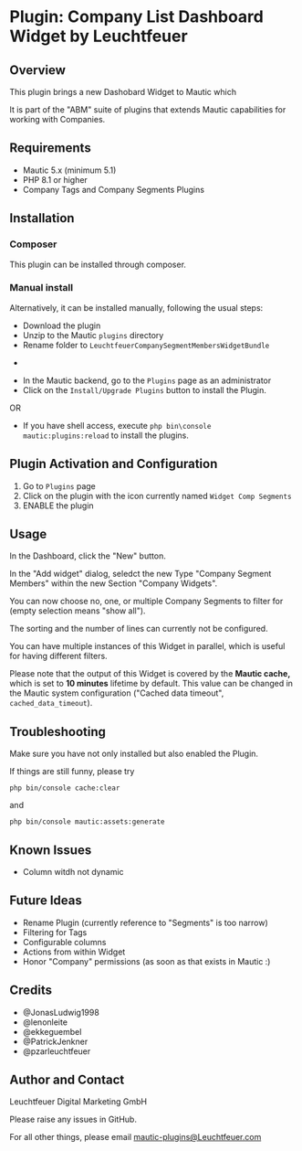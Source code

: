 # Plugin: Company List Dashboard Widget by Leuchtfeuer



## Overview

This plugin brings a new Dashobard Widget to Mautic which 

It is part of the "ABM" suite of plugins that extends Mautic capabilities for working with Companies.

## Requirements
- Mautic 5.x (minimum 5.1)
- PHP 8.1 or higher
- Company Tags and Company Segments Plugins

## Installation
### Composer
This plugin can be installed through composer.

### Manual install
Alternatively, it can be installed manually, following the usual steps:

* Download the plugin
* Unzip to the Mautic `plugins` directory
* Rename folder to `LeuchtfeuerCompanySegmentMembersWidgetBundle` 

-
* In the Mautic backend, go to the `Plugins` page as an administrator
* Click on the `Install/Upgrade Plugins` button to install the Plugin.

OR

* If you have shell access, execute `php bin\console mautic:plugins:reload` to install the plugins.

## Plugin Activation and Configuration
1. Go to `Plugins` page
2. Click on the plugin with the icon currently named `Widget Comp Segments`
3. ENABLE the plugin

## Usage
In the Dashboard, click the "New" button.

In the "Add widget" dialog, seledct the new Type "Company Segment Members" within the new Section "Company Widgets".

You can now choose no, one, or multiple Company Segments to filter for (empty selection means "show all").

The sorting and the number of lines can currently not be configured.

You can have multiple instances of this Widget in parallel, which is useful for having different filters.

Please note that the output of this Widget is covered by the **Mautic cache,** which is set to **10 minutes** lifetime by default. This value can be changed in the Mautic system configuration ("Cached data timeout", `cached_data_timeout`).

## Troubleshooting
Make sure you have not only installed but also enabled the Plugin.

If things are still funny, please try

`php bin/console cache:clear`

and 

`php bin/console mautic:assets:generate`

## Known Issues
* Column witdh not dynamic

## Future Ideas
* Rename Plugin (currently reference to "Segments" is too narrow)
* Filtering for Tags
* Configurable columns
* Actions from within Widget
* Honor "Company" permissions (as soon as that exists in Mautic :)

## Credits
* @JonasLudwig1998
* @lenonleite
* @ekkeguembel
* @PatrickJenkner
* @pzarleuchtfeuer

## Author and Contact
Leuchtfeuer Digital Marketing GmbH

Please raise any issues in GitHub.

For all other things, please email mautic-plugins@Leuchtfeuer.com
